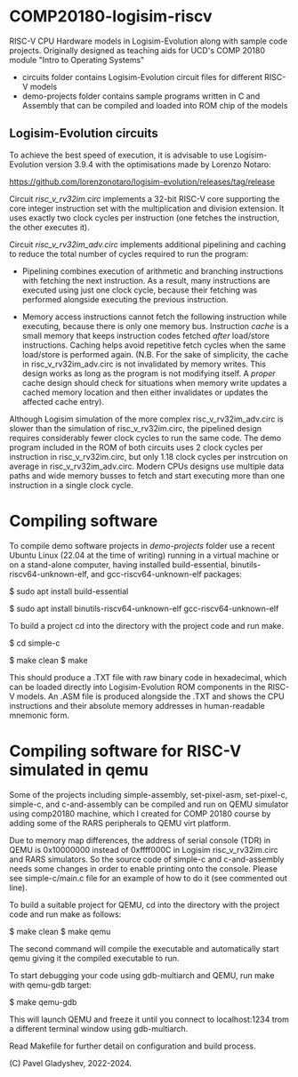 # COMP20180-logisim-riscv

RISC-V CPU Hardware models in Logisim-Evolution along with sample code projects. Originally designed as teaching aids for UCD's COMP 20180 module "Intro to Operating Systems"

- circuits folder contains Logisim-Evolution circuit files for different RISC-V models
- demo-projects folder contains sample programs written in C and Assembly that can be compiled and loaded into ROM chip of the models

## Logisim-Evolution circuits

To achieve the best speed of execution, it is advisable to use Logisim-Evolution version 3.9.4 with the optimisations made by Lorenzo Notaro:

https://github.com/lorenzonotaro/logisim-evolution/releases/tag/release

Circuit *risc_v_rv32im.circ* implements a 32-bit RISC-V core supporting the core integer instruction set with the multiplication and division extension. It uses exactly two clock cycles per instruction (one fetches the instruction, the other executes it).

Circuit *risc_v_rv32im_adv.circ* implements additional pipelining and caching to reduce the total number of cycles required to run the program:

- Pipelining combines execution of arithmetic and branching instructions with fetching the next instruction. As a result, many instructions are executed using just one clock cycle, because their fetching was performed alongside executing the previous instruction. 

- Memory access instructions cannot fetch the following instruction while executing, because there is only one memory bus. Instruction *cache* is a small memory that keeps instruction codes fetched *after* load/store instructions.  Caching helps avoid repetitive fetch cycles when the same load/store is performed again. (N.B. For the sake of simplicity, the cache in risc_v_rv32im_adv.circ is not invalidated by memory writes. This design works as long as the program is not modifying itself. A *proper* cache design should check for situations when memory write updates a cached memory location and then either invalidates or updates the affected cache entry).

Although Logisim simulation of the more complex risc_v_rv32im_adv.circ is slower than the simulation of risc_v_rv32im.circ, the pipelined design requires considerably fewer clock cycles to run the same code. The demo program included in the ROM of both circuits uses 2 clock cycles per instruction in risc_v_rv32im.circ, but only 1.18 clock cycles per instrcution on average in risc_v_rv32im_adv.circ.  Modern CPUs designs use multiple data paths and wide memory busses to fetch and start executing more than one instruction in a single clock cycle.

# Compiling software

To compile demo software projects in *demo-projects* folder use a recent Ubuntu Linux (22.04 at the time of writing) running in a virtual machine or on a stand-alone computer, having installed build-essential, binutils-riscv64-unknown-elf, and gcc-riscv64-unknown-elf packages:

$ sudo apt install build-essential 

$ sudo apt install binutils-riscv64-unknown-elf gcc-riscv64-unknown-elf

To build a project cd into the directory with the project code and run make.

$ cd simple-c

$ make clean
$ make

This should produce a .TXT file with raw binary code in hexadecimal, which can be loaded directly into Logisim-Evolution ROM components in the RISC-V models. An .ASM file is produced alongside the .TXT and shows the CPU instructions and their absolute memory addresses in human-readable mnemonic form.

# Compiling software for RISC-V simulated in qemu

Some of the projects including simple-assembly, set-pixel-asm, set-pixel-c, simple-c, and c-and-assembly can be compiled and run on QEMU simulator using comp20180 machine, which I created for COMP 20180 course by adding some of the RARS peripherals to QEMU virt platform. 

Due to memory map differences, the address of serial console (TDR) in QEMU is 0x10000000 instead of 0xffff000C in Logisim risc_v_rv32im.circ and RARS simulators. So the source code of simple-c and c-and-assembly needs some changes in order to enable printing onto the console. Please see simple-c/main.c file for an example of how to do it (see commented out line).

To build a suitable project for QEMU, cd into the directory with the project code and run make as follows:

$ make clean
$ make qemu

The second command will compile the executable and automatically start qemu giving it the compiled executable to run.

To start debugging your code using gdb-multiarch and QEMU, run make with qemu-gdb target:

$ make qemu-gdb

This will launch QEMU and freeze it until you connect to localhost:1234 trom a different terminal window using gdb-multiarch.

Read Makefile for further detail on configuration and build process.

(C) Pavel Gladyshev, 2022-2024.
